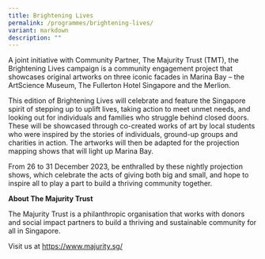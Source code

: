 ```yaml
---
title: Brightening Lives
permalink: /programmes/brightening-lives/
variant: markdown
description: ""
---
```

A joint initiative with Community Partner, The Majurity Trust (TMT), the Brightening Lives campaign is a community engagement project that showcases original artworks on three iconic facades in Marina Bay  –  the ArtScience Museum, The Fullerton Hotel Singapore and the Merlion.

This edition of Brightening Lives will celebrate and feature the Singapore spirit of stepping up to uplift lives, taking action to meet unmet needs, and looking out for individuals and families who struggle behind closed doors. These will be showcased through co-created works of art by local students who were inspired by the stories of individuals, ground-up groups and charities in action. The artworks will then be adapted for the projection mapping shows that will light up Marina Bay.

From 26 to 31 December 2023, be enthralled by these nightly projection shows, which celebrate the acts of giving both big and small, and hope to inspire all to play a part to build a thriving community together.

**About The Majurity Trust**

The Majurity Trust is a philanthropic organisation that works with donors and social impact partners to build a thriving and sustainable community for all in Singapore.

Visit us at https://www.majurity.sg/
